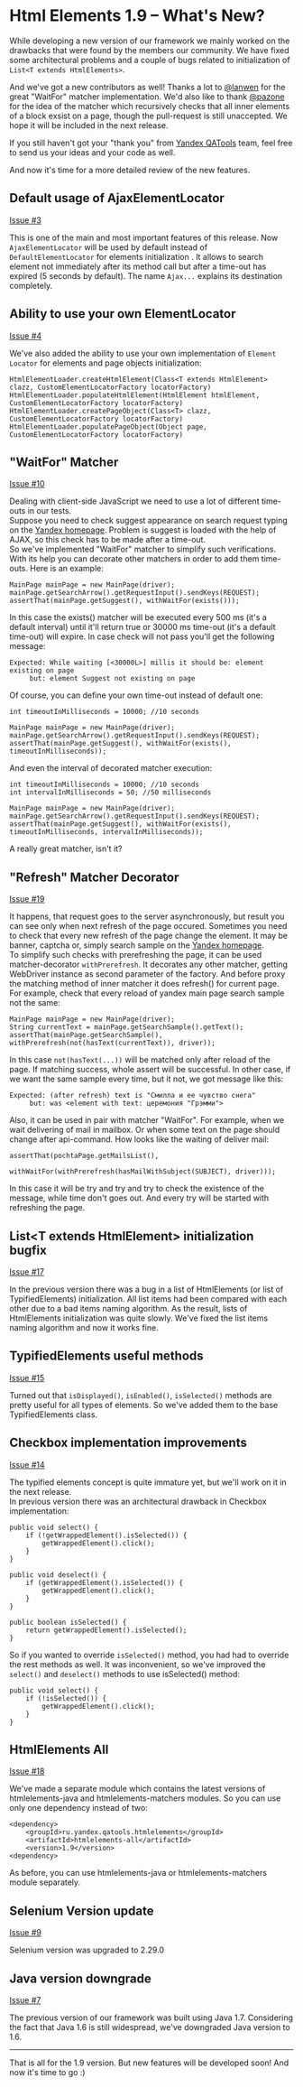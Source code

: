 Html Elements 1.9 – What's New?
===============================

While developing a new version of our framework we mainly worked on the drawbacks that were found by the members our 
community. We have fixed some architectural problems and a couple of bugs related to initialization of 
`List<Т extends HtmlElements>`.

And we've got a new contributors as well! Thanks a lot to [@lanwen](http://github.com/lanwen) for the great 
"WaitFor" matcher implementation. We'd also like to thank [@pazone](http://github.com/pazone) for the idea of the matcher 
which recursively checks that all inner elements of a block exsist on a page, though the pull-request is still unaccepted. 
We hope it will be included in the next release.

If you still haven't got your "thank you" from [Yandex QATools](https://github.com/yandex-qatools) team, feel free to send 
us your ideas and your code as well.

And now it's time for a more detailed review of the new features.

Default usage of AjaxElementLocator
-----------------------------------

[Issue #3](https://github.com/yandex-qatools/htmlelements/issues/3)

This is one of the main and most important features of this release. Now `AjaxElementLocator` will be used by default 
instead of `DefaultElementLocator` for elements initialization . It allows to search element not immediately after its 
method call but after a time-out has expired (5 seconds by default). The name `Ajax...` explains its destination completely.

Ability to use your own ElementLocator
--------------------------------------

[Issue #4](https://github.com/yandex-qatools/htmlelements/issues/4)

We've also added the ability to use your own implementation of `Element Locator` for elements and page objects 
initialization:

    HtmlElementLoader.createHtmlElement(Class<T extends HtmlElement> clazz, CustomElementLocatorFactory locatorFactory)
    HtmlElementLoader.populateHtmlElement(HtmlElement htmlElement, CustomElementLocatorFactory locatorFactory)
    HtmlElementLoader.createPageObject(Class<T> clazz, CustomElementLocatorFactory locatorFactory)
    HtmlElementLoader.populatePageObject(Object page, CustomElementLocatorFactory locatorFactory)

"WaitFor" Matcher
-----------------

[Issue #10](https://github.com/yandex-qatools/htmlelements/pull/10)

Dealing with client-side JavaScript we need to use a lot of different time-outs in our tests.<br/> 
Suppose you need to check suggest appearance on search request typing on the [Yandex homepage](http://www.yandex.com).
Problem is suggest is loaded with the help of AJAX, so this check has to be made after a time-out.<br/>
So we've implemented "WaitFor" matcher to simplify such verifications. With its help you can decorate other matchers in order to 
add them time-outs. Here is an example:

    MainPage mainPage = new MainPage(driver);
    mainPage.getSearchArrow().getRequestInput().sendKeys(REQUEST);
    assertThat(mainPage.getSuggest(), withWaitFor(exists()));

In this case the exists() matcher will be executed every 500 ms (it's a default interval) until it'll return true or
30000 ms time-out (it's a default time-out) will expire. In case check will not pass you'll get the following message:

    Expected: While waiting [<30000L>] millis it should be: element existing on page
         but: element Suggest not existing on page
         
Of course, you can define your own time-out instead of default one:

    int timeoutInMilliseconds = 10000; //10 seconds

    MainPage mainPage = new MainPage(driver);
    mainPage.getSearchArrow().getRequestInput().sendKeys(REQUEST);
    assertThat(mainPage.getSuggest(), withWaitFor(exists(), timeoutInMilliseconds));

And even the interval of decorated matcher execution:

    int timeoutInMilliseconds = 10000; //10 seconds
    int intervalInMilliseconds = 50; //50 milliseconds

    MainPage mainPage = new MainPage(driver);
    mainPage.getSearchArrow().getRequestInput().sendKeys(REQUEST);
    assertThat(mainPage.getSuggest(), withWaitFor(exists(), timeoutInMilliseconds, intervalInMilliseconds));

A really great matcher, isn't it?


"Refresh" Matcher Decorator
-----------------

[Issue #19](https://github.com/yandex-qatools/htmlelements/pull/19)

It happens, that request goes to the server asynchronously, but result you can see only when next refresh of the page occured.
Sometimes you need to check that every new refresh of the page change the element. It may be banner, captcha or, simply
search sample on the [Yandex homepage](http://www.yandex.com).<br/>
To simplify such checks with prerefreshing the page, it can be used matcher-decorator `withPrerefresh`.
It decorates any other matcher, getting WebDriver instance as second parameter of the factory.
And before proxy the matching method of inner matcher it does refresh() for current page.<br/>
For example, check that every reload of yandex main page search sample not the same:

    MainPage mainPage = new MainPage(driver);
    String currentText = mainPage.getSearchSample().getText();
    assertThat(mainPage.getSearchSample(), withPrerefresh(not(hasText(currentText)), driver));

In this case `not(hasText(...))` will be matched only after reload of the page. If matching success, whole assert will be
successful. In other case, if we want the same sample every time, but it not, we got message like this:

    Expected: (after refresh) text is "Смилла и ее чувство снега"
         but: was <element with text: церемония "Грэмми">

Also, it can be used in pair with matcher "WaitFor". For example, when we wait delivering of mail in mailbox.
Or when some text on the page should change after api-command. How looks like the waiting of deliver mail:

    assertThat(pochtaPage.getMailsList(),
                    withWaitFor(withPrerefresh(hasMailWithSubject(SUBJECT), driver)));

In this case it will be try and try and try to check the existence of the message, while time don't goes out. And every try
will be started with refreshing the page.


List&lt;T extends HtmlElement&gt; initialization bugfix
-------------------------------------------------------

[Issue #17](https://github.com/yandex-qatools/htmlelements/issues/17)

In the previous version there was a bug in a list of HtmlElements (or list of TypifiedElements) initialization. 
All list items had been compared with each other due to a bad items naming algorithm. As the result, lists of HtmlElements initialization was quite slowly.
We've fixed the list items naming algorithm and now it works fine.

TypifiedElements useful methods
-------------------------------

[Issue #15](https://github.com/yandex-qatools/htmlelements/issues/15)

Turned out that `isDisplayed()`, `isEnabled()`, `isSelected()` methods are pretty useful for all types of elements.
So we've added them to the base TypifiedElements class.

Checkbox implementation improvements
------------------------------------

[Issue #14](https://github.com/yandex-qatools/htmlelements/issues/14)

The typified elements concept is quite immature yet, but we'll work on it in the next release.<br/>
In previous version there was an architectural drawback in Checkbox implementation:

    public void select() {
        if (!getWrappedElement().isSelected()) {
            getWrappedElement().click();
        }
    }

    public void deselect() {
        if (getWrappedElement().isSelected()) {
            getWrappedElement().click();
        }
    }

    public boolean isSelected() {
        return getWrappedElement().isSelected();
    }

So if you wanted to override `isSelected()` method, you had had to override the rest methods as well. It was inconvenient, 
so we've improved the `select()` and  `deselect()` methods to use isSelected() method:

    public void select() {
        if (!isSelected()) {
            getWrappedElement().click();
        }
    }


HtmlElements All
----------------

[Issue #18](https://github.com/yandex-qatools/htmlelements/issues/18)

We've made a separate module which contains the latest versions of htmlelements-java and htmlelements-matchers modules.
So you can use only one dependency instead of two:

    <dependency>
        <groupId>ru.yandex.qatools.htmlelements</groupId>
        <artifactId>htmlelements-all</artifactId>
        <version>1.9</version>
    <dependency>

As before, you can use htmlelements-java or htmlelements-matchers module separately.

Selenium Version update
-----------------------

[Issue #9](https://github.com/yandex-qatools/htmlelements/issues/9)

Selenium version was upgraded to 2.29.0

Java version downgrade 
----------------------

[Issue #7](https://github.com/yandex-qatools/htmlelements/issues/7)

The previous version of our framework was built using Java 1.7. 
Considering the fact that Java 1.6 is still widespread, we've downgraded Java version to 1.6.

___

That is all for the 1.9 version. But new features will be developed soon! And now it's time to go :)
